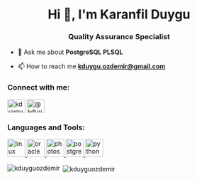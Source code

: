 <h1 align="center">Hi 👋, I'm Karanfil Duygu</h1>
<h3 align="center">Quality Assurance Specialist</h3>

- 💬 Ask me about **PostgreSQL PLSQL**

- 📫 How to reach me **kduygu.ozdemir@gmail.com**

<h3 align="left">Connect with me:</h3>
<p align="left">
<a href="https://linkedin.com/in/kduyguozdemir" target="blank"><img align="center" src="https://cdn.jsdelivr.net/npm/simple-icons@3.0.1/icons/linkedin.svg" alt="kduyguozdemir" height="30" width="40" /></a>
<a href="https://www.hackerearth.com/@kduyguozemir" target="blank"><img align="center" src="https://cdn.jsdelivr.net/npm/simple-icons@3.0.1/icons/hackerearth.svg" alt="@kduyguozemir" height="30" width="40" /></a>
</p>

<h3 align="left">Languages and Tools:</h3>
<p align="left"> <a href="https://www.linux.org/" target="_blank"> <img src="https://devicons.github.io/devicon/devicon.git/icons/linux/linux-original.svg" alt="linux" width="40" height="40"/> </a> <a href="https://www.oracle.com/" target="_blank"> <img src="https://devicons.github.io/devicon/devicon.git/icons/oracle/oracle-original.svg" alt="oracle" width="40" height="40"/> </a> <a href="https://www.photoshop.com/en" target="_blank"> <img src="https://devicons.github.io/devicon/devicon.git/icons/photoshop/photoshop-plain.svg" alt="photoshop" width="40" height="40"/> </a> <a href="https://www.postgresql.org" target="_blank"> <img src="https://devicons.github.io/devicon/devicon.git/icons/postgresql/postgresql-original-wordmark.svg" alt="postgresql" width="40" height="40"/> </a> <a href="https://www.python.org" target="_blank"> <img src="https://devicons.github.io/devicon/devicon.git/icons/python/python-original.svg" alt="python" width="40" height="40"/> </a> </p>

<p><img align="left" src="https://github-readme-stats.vercel.app/api/top-langs?username=kduyguozdemir&show_icons=true&locale=en&layout=compact" alt="kduyguozdemir" /></p>

<p>&nbsp;<img align="center" src="https://github-readme-stats.vercel.app/api?username=kduyguozdemir&show_icons=true&locale=en" alt="kduyguozdemir" /></p>
